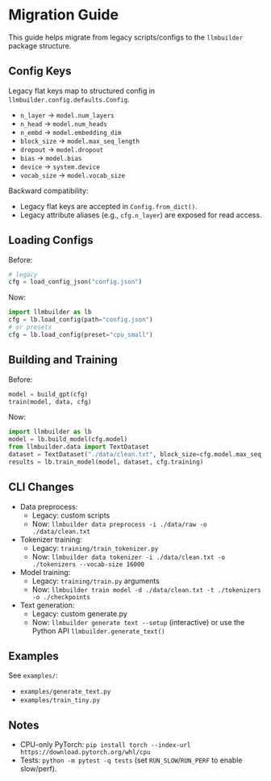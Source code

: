 # Migration Guide

This guide helps migrate from legacy scripts/configs to the `llmbuilder` package structure.

## Config Keys

Legacy flat keys map to structured config in `llmbuilder.config.defaults.Config`.

- `n_layer` -> `model.num_layers`
- `n_head` -> `model.num_heads`
- `n_embd` -> `model.embedding_dim`
- `block_size` -> `model.max_seq_length`
- `dropout` -> `model.dropout`
- `bias` -> `model.bias`
- `device` -> `system.device`
- `vocab_size` -> `model.vocab_size`

Backward compatibility:

- Legacy flat keys are accepted in `Config.from_dict()`.
- Legacy attribute aliases (e.g., `cfg.n_layer`) are exposed for read access.

## Loading Configs

Before:

```python
# legacy
cfg = load_config_json("config.json")
```

Now:

```python
import llmbuilder as lb
cfg = lb.load_config(path="config.json")
# or presets
cfg = lb.load_config(preset="cpu_small")
```

## Building and Training

Before:

```python
model = build_gpt(cfg)
train(model, data, cfg)
```

Now:

```python
import llmbuilder as lb
model = lb.build_model(cfg.model)
from llmbuilder.data import TextDataset
dataset = TextDataset("./data/clean.txt", block_size=cfg.model.max_seq_length)
results = lb.train_model(model, dataset, cfg.training)
```

## CLI Changes

- Data preprocess:
  - Legacy: custom scripts
  - Now: `llmbuilder data preprocess -i ./data/raw -o ./data/clean.txt`
- Tokenizer training:
  - Legacy: `training/train_tokenizer.py`
  - Now: `llmbuilder data tokenizer -i ./data/clean.txt -o ./tokenizers --vocab-size 16000`
- Model training:
  - Legacy: `training/train.py` arguments
  - Now: `llmbuilder train model -d ./data/clean.txt -t ./tokenizers -o ./checkpoints`
- Text generation:
  - Legacy: custom generate.py
  - Now: `llmbuilder generate text --setup` (interactive) or use the Python API `llmbuilder.generate_text()`

## Examples

See `examples/`:

- `examples/generate_text.py`
- `examples/train_tiny.py`

## Notes

- CPU-only PyTorch: `pip install torch --index-url https://download.pytorch.org/whl/cpu`
- Tests: `python -m pytest -q tests` (set `RUN_SLOW`/`RUN_PERF` to enable slow/perf).
